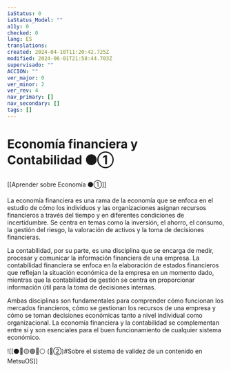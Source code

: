 ```yaml
---
iaStatus: 0
iaStatus_Model: ""
a11y: 0
checked: 0
lang: ES
translations: 
created: 2024-04-10T11:20:42.725Z
modified: 2024-06-01T21:58:44.703Z
supervisado: ""
ACCION: ""
ver_major: 0
ver_minor: 2
ver_rev: 4
nav_primary: []
nav_secondary: []
tags: []
---
```

# Economía financiera y Contabilidad ⚫①

[[Aprender sobre Economía ⚫①]]

La economía financiera es una rama de la economía que se enfoca en el estudio de cómo los individuos y las organizaciones asignan recursos financieros a través del tiempo y en diferentes condiciones de incertidumbre. Se centra en temas como la inversión, el ahorro, el consumo, la gestión del riesgo, la valoración de activos y la toma de decisiones financieras.

La contabilidad, por su parte, es una disciplina que se encarga de medir, procesar y comunicar la información financiera de una empresa. La contabilidad financiera se enfoca en la elaboración de estados financieros que reflejan la situación económica de la empresa en un momento dado, mientras que la contabilidad de gestión se centra en proporcionar información útil para la toma de decisiones internas.

Ambas disciplinas son fundamentales para comprender cómo funcionan los mercados financieros, cómo se gestionan los recursos de una empresa y cómo se toman decisiones económicas tanto a nivel individual como organizacional. La economía financiera y la contabilidad se complementan entre sí y son esenciales para el buen funcionamiento de cualquier sistema económico.

![[⚫🔴🟡🟢🔵⚪ (🔴②)#Sobre el sistema de validez de un contenido en MetsuOS]]